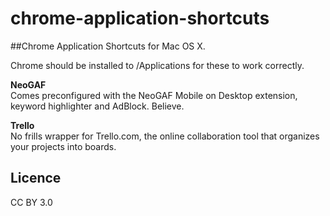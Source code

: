 # chrome-application-shortcuts

##Chrome Application Shortcuts for Mac OS X.

Chrome should be installed to /Applications for these to work correctly.

**NeoGAF**  
Comes preconfigured with the NeoGAF Mobile on Desktop extension, keyword highlighter and AdBlock. Believe.  

**Trello**  
No frills wrapper for Trello.com, the online collaboration tool that organizes your projects into boards.  

## Licence
CC BY 3.0
